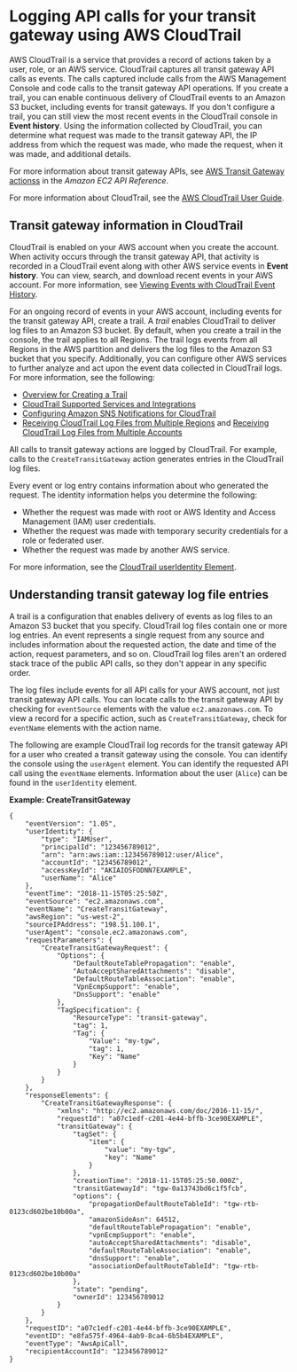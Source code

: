 # Logging API calls for your transit gateway using AWS CloudTrail<a name="transit-gateway-cloudtrail-logs"></a>

AWS CloudTrail is a service that provides a record of actions taken by a user, role, or an AWS service\. CloudTrail captures all transit gateway API calls as events\. The calls captured include calls from the AWS Management Console and code calls to the transit gateway API operations\. If you create a trail, you can enable continuous delivery of CloudTrail events to an Amazon S3 bucket, including events for transit gateways\. If you don't configure a trail, you can still view the most recent events in the CloudTrail console in **Event history**\. Using the information collected by CloudTrail, you can determine what request was made to the transit gateway API, the IP address from which the request was made, who made the request, when it was made, and additional details\.

For more information about transit gateway APIs, see [AWS Transit Gateway actionss](https://docs.aws.amazon.com/AWSEC2/latest/APIReference/operation-list-tgw.html) in the *Amazon EC2 API Reference*\.

For more information about CloudTrail, see the [AWS CloudTrail User Guide](https://docs.aws.amazon.com/awscloudtrail/latest/userguide/)\.

## Transit gateway information in CloudTrail<a name="tgw-info-in-cloudtrail"></a>

CloudTrail is enabled on your AWS account when you create the account\. When activity occurs through the transit gateway API, that activity is recorded in a CloudTrail event along with other AWS service events in **Event history**\. You can view, search, and download recent events in your AWS account\. For more information, see [Viewing Events with CloudTrail Event History](https://docs.aws.amazon.com/awscloudtrail/latest/userguide/view-cloudtrail-events.html)\.

For an ongoing record of events in your AWS account, including events for the transit gateway API, create a trail\. A *trail* enables CloudTrail to deliver log files to an Amazon S3 bucket\. By default, when you create a trail in the console, the trail applies to all Regions\. The trail logs events from all Regions in the AWS partition and delivers the log files to the Amazon S3 bucket that you specify\. Additionally, you can configure other AWS services to further analyze and act upon the event data collected in CloudTrail logs\. For more information, see the following:
+ [Overview for Creating a Trail](https://docs.aws.amazon.com/awscloudtrail/latest/userguide/cloudtrail-create-and-update-a-trail.html)
+ [CloudTrail Supported Services and Integrations](https://docs.aws.amazon.com/awscloudtrail/latest/userguide/cloudtrail-aws-service-specific-topics.html#cloudtrail-aws-service-specific-topics-integrations)
+ [Configuring Amazon SNS Notifications for CloudTrail](https://docs.aws.amazon.com/awscloudtrail/latest/userguide/getting_notifications_top_level.html)
+ [Receiving CloudTrail Log Files from Multiple Regions](https://docs.aws.amazon.com/awscloudtrail/latest/userguide/receive-cloudtrail-log-files-from-multiple-regions.html) and [Receiving CloudTrail Log Files from Multiple Accounts](https://docs.aws.amazon.com/awscloudtrail/latest/userguide/cloudtrail-receive-logs-from-multiple-accounts.html)

All calls to transit gateway actions are logged by CloudTrail\. For example, calls to the `CreateTransitGateway` action generates entries in the CloudTrail log files\.

Every event or log entry contains information about who generated the request\. The identity information helps you determine the following: 
+ Whether the request was made with root or AWS Identity and Access Management \(IAM\) user credentials\.
+ Whether the request was made with temporary security credentials for a role or federated user\.
+ Whether the request was made by another AWS service\.

For more information, see the [CloudTrail userIdentity Element](https://docs.aws.amazon.com/awscloudtrail/latest/userguide/cloudtrail-event-reference-user-identity.html)\.

## Understanding transit gateway log file entries<a name="understanding-tgw-entries"></a>

A trail is a configuration that enables delivery of events as log files to an Amazon S3 bucket that you specify\. CloudTrail log files contain one or more log entries\. An event represents a single request from any source and includes information about the requested action, the date and time of the action, request parameters, and so on\. CloudTrail log files aren't an ordered stack trace of the public API calls, so they don't appear in any specific order\.

The log files include events for all API calls for your AWS account, not just transit gateway API calls\. You can locate calls to the transit gateway API by checking for `eventSource` elements with the value `ec2.amazonaws.com`\. To view a record for a specific action, such as `CreateTransitGateway`, check for `eventName` elements with the action name\.

The following are example CloudTrail log records for the transit gateway API for a user who created a transit gateway using the console\. You can identify the console using the `userAgent` element\. You can identify the requested API call using the `eventName` elements\. Information about the user \(`Alice`\) can be found in the `userIdentity` element\.

**Example: CreateTransitGateway**  

```
{
    "eventVersion": "1.05",
    "userIdentity": { 
        "type": "IAMUser",
        "principalId": "123456789012",
        "arn": "arn:aws:iam::123456789012:user/Alice",
        "accountId": "123456789012",
        "accessKeyId": "AKIAIOSFODNN7EXAMPLE",
        "userName": "Alice"
    },
    "eventTime": "2018-11-15T05:25:50Z",
    "eventSource": "ec2.amazonaws.com",
    "eventName": "CreateTransitGateway",
    "awsRegion": "us-west-2",
    "sourceIPAddress": "198.51.100.1",
    "userAgent": "console.ec2.amazonaws.com",
    "requestParameters": {
        "CreateTransitGatewayRequest": {
            "Options": {
                "DefaultRouteTablePropagation": "enable",
                "AutoAcceptSharedAttachments": "disable",
                "DefaultRouteTableAssociation": "enable",
                "VpnEcmpSupport": "enable",
                "DnsSupport": "enable"
            },
            "TagSpecification": {
                "ResourceType": "transit-gateway",
                "tag": 1,
                "Tag": {
                    "Value": "my-tgw",
                    "tag": 1,
                    "Key": "Name"
                }
            }
        }
    },
    "responseElements": {
        "CreateTransitGatewayResponse": {
            "xmlns": "http://ec2.amazonaws.com/doc/2016-11-15/",
            "requestId": "a07c1edf-c201-4e44-bffb-3ce90EXAMPLE",
            "transitGateway": {
                "tagSet": {
                    "item": {
                        "value": "my-tgw",
                        "key": "Name"
                    }
                },
                "creationTime": "2018-11-15T05:25:50.000Z",
                "transitGatewayId": "tgw-0a13743bd6c1f5fcb",
                "options": {
                    "propagationDefaultRouteTableId": "tgw-rtb-0123cd602be10b00a",
                    "amazonSideAsn": 64512,
                    "defaultRouteTablePropagation": "enable",
                    "vpnEcmpSupport": "enable",
                    "autoAcceptSharedAttachments": "disable",
                    "defaultRouteTableAssociation": "enable",
                    "dnsSupport": "enable",
                    "associationDefaultRouteTableId": "tgw-rtb-0123cd602be10b00a"
                },
                "state": "pending",
                "ownerId": 123456789012
            }
        }
    },
    "requestID": "a07c1edf-c201-4e44-bffb-3ce90EXAMPLE",
    "eventID": "e8fa575f-4964-4ab9-8ca4-6b5b4EXAMPLE",
    "eventType": "AwsApiCall",
    "recipientAccountId": "123456789012"
}
```